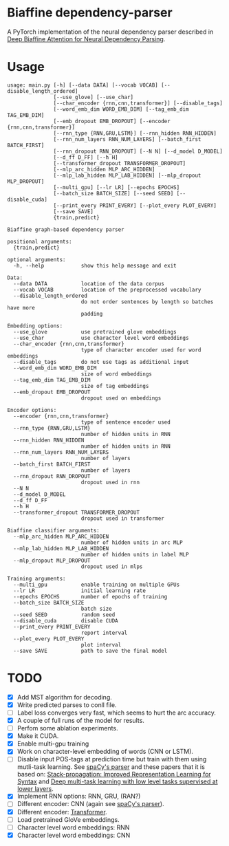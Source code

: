 # Biaffine dependency-parser

A PyTorch implementation of the neural dependency parser described in [Deep Biaffine Attention for Neural Dependency Parsing](https://arxiv.org/abs/1611.01734).

# Usage
```
usage: main.py [-h] [--data DATA] [--vocab VOCAB] [--disable_length_ordered]
               [--use_glove] [--use_char]
               [--char_encoder {rnn,cnn,transformer}] [--disable_tags]
               [--word_emb_dim WORD_EMB_DIM] [--tag_emb_dim TAG_EMB_DIM]
               [--emb_dropout EMB_DROPOUT] [--encoder {rnn,cnn,transformer}]
               [--rnn_type {RNN,GRU,LSTM}] [--rnn_hidden RNN_HIDDEN]
               [--rnn_num_layers RNN_NUM_LAYERS] [--batch_first BATCH_FIRST]
               [--rnn_dropout RNN_DROPOUT] [--N N] [--d_model D_MODEL]
               [--d_ff D_FF] [--h H]
               [--transformer_dropout TRANSFORMER_DROPOUT]
               [--mlp_arc_hidden MLP_ARC_HIDDEN]
               [--mlp_lab_hidden MLP_LAB_HIDDEN] [--mlp_dropout MLP_DROPOUT]
               [--multi_gpu] [--lr LR] [--epochs EPOCHS]
               [--batch_size BATCH_SIZE] [--seed SEED] [--disable_cuda]
               [--print_every PRINT_EVERY] [--plot_every PLOT_EVERY]
               [--save SAVE]
               {train,predict}

Biaffine graph-based dependency parser

positional arguments:
  {train,predict}

optional arguments:
  -h, --help            show this help message and exit

Data:
  --data DATA           location of the data corpus
  --vocab VOCAB         location of the preprocessed vocabulary
  --disable_length_ordered
                        do not order sentences by length so batches have more
                        padding

Embedding options:
  --use_glove           use pretrained glove embeddings
  --use_char            use character level word embeddings
  --char_encoder {rnn,cnn,transformer}
                        type of character encoder used for word embeddings
  --disable_tags        do not use tags as additional input
  --word_emb_dim WORD_EMB_DIM
                        size of word embeddings
  --tag_emb_dim TAG_EMB_DIM
                        size of tag embeddings
  --emb_dropout EMB_DROPOUT
                        dropout used on embeddings

Encoder options:
  --encoder {rnn,cnn,transformer}
                        type of sentence encoder used
  --rnn_type {RNN,GRU,LSTM}
                        number of hidden units in RNN
  --rnn_hidden RNN_HIDDEN
                        number of hidden units in RNN
  --rnn_num_layers RNN_NUM_LAYERS
                        number of layers
  --batch_first BATCH_FIRST
                        number of layers
  --rnn_dropout RNN_DROPOUT
                        dropout used in rnn
  --N N
  --d_model D_MODEL
  --d_ff D_FF
  --h H
  --transformer_dropout TRANSFORMER_DROPOUT
                        dropout used in transformer

Biaffine classifier arguments:
  --mlp_arc_hidden MLP_ARC_HIDDEN
                        number of hidden units in arc MLP
  --mlp_lab_hidden MLP_LAB_HIDDEN
                        number of hidden units in label MLP
  --mlp_dropout MLP_DROPOUT
                        dropout used in mlps

Training arguments:
  --multi_gpu           enable training on multiple GPUs
  --lr LR               initial learning rate
  --epochs EPOCHS       number of epochs of training
  --batch_size BATCH_SIZE
                        batch size
  --seed SEED           random seed
  --disable_cuda        disable CUDA
  --print_every PRINT_EVERY
                        report interval
  --plot_every PLOT_EVERY
                        plot interval
  --save SAVE           path to save the final model
```

# TODO
- [x] Add MST algorithm for decoding.
- [x] Write predicted parses to conll file.
- [ ] Label loss converges very fast, which seems to hurt the arc accuracy.
- [x] A couple of full runs of the model for results.
- [ ] Perfom some ablation experiments.
- [x] Make it CUDA.
- [x] Enable multi-gpu training
- [x] Work on character-level embedding of words (CNN or LSTM).
- [ ] Disable input POS-tags at prediction time but train with them using mutli-task learning. See [spaCy's parser](https://spacy.io/api/) and these papers that it is based on: [Stack-propagation: Improved Representation Learning for Syntax](https://www.semanticscholar.org/paper/Stack-propagation%3A-Improved-Representation-Learning-Zhang-Weiss/0c133f79b23e8c680891d2e49a66f0e3d37f1466) and [Deep multi-task learning with low level tasks supervised at lower layers](https://pdfs.semanticscholar.org/03ad/06583c9721855ccd82c3d969a01360218d86.pdf?_ga=2.12476148.1950369760.1522163668-1479393485.1519147866).
- [x] Implement RNN options: RNN, GRU, (RAN?)
- [ ] Different encoder: CNN (again see [spaCy's parser](https://spacy.io/api/)).
- [x] Different encoder: [Transformer](http://nlp.seas.harvard.edu/2018/04/03/attention.html).
- [ ] Load pretrained GloVe embeddings.
- [ ] Character level word embeddings: RNN
- [x] Character level word embeddings: CNN
